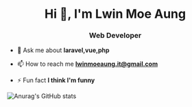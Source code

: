 <h1 align="center">Hi 👋, I'm Lwin Moe Aung</h1>
<h3 align="center">Web Developer</h3>

- 💬 Ask me about **laravel,vue,php**

- 📫 How to reach me **lwinmoeaung.it@gmail.com**

- ⚡ Fun fact **I think I'm funny**

![Anurag's GitHub stats](https://github-readme-stats.vercel.app/api?username=lwinmoeaung-springarts&show_icons=true&theme=radical)




